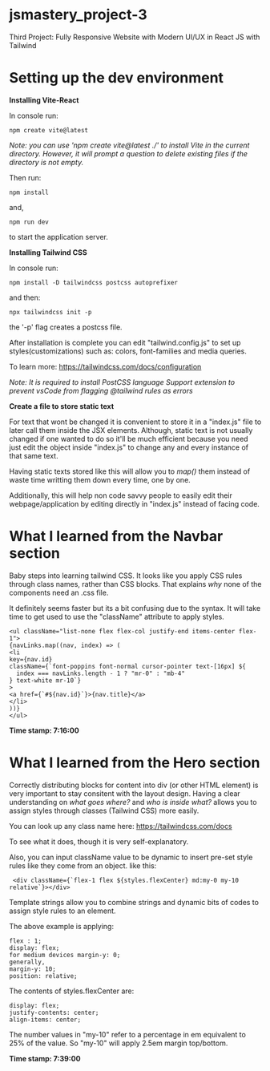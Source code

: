 # jsmastery_project-3 

Third Project: Fully Responsive Website with Modern UI/UX in React JS with Tailwind

# Setting up the dev environment

**Installing Vite-React**

In console run:

    npm create vite@latest

*Note: you can use 'npm create vite@latest ./' to install Vite in the current directory. However, it will prompt a question to delete existing files if the directory is not empty.*

Then run:

    npm install 

and,

    npm run dev 

to start the application server.

**Installing Tailwind CSS**

In console run:

    npm install -D tailwindcss postcss autoprefixer

and then:

    npx tailwindcss init -p

the '-p' flag creates a postcss file. 

After installation is complete you can edit "tailwind.config.js" to set up styles(customizations) such as: colors, font-families and media queries.

To learn more: https://tailwindcss.com/docs/configuration

*Note: It is required to install PostCSS language Support extension to prevent vsCode from flagging @tailwind rules as errors*

**Create a file to store static text**

For text that wont be changed it is convenient to store it in a "index.js" file to later call them inside the JSX elements. Although, static text is not usually changed if one wanted to do so it'll be much efficient because you need just edit the object inside "index.js" to change any and every instance of that same text. 

Having static texts stored like this will allow you to *map()* them instead of waste time writting them down every time, one by one.

Additionally, this will help non code savvy people to easily edit their webpage/application by editing directly in "index.js" instead of facing code.

# What I learned from the Navbar section

Baby steps into learning tailwind CSS. It looks like you apply CSS rules through class names, rather than CSS blocks. That explains *why* none of the components need an .css file. 

It definitely seems faster but its a bit confusing due to the syntax. It will take time to get used to use the "className" attribute to apply styles.

    <ul className="list-none flex flex-col justify-end items-center flex-1">
    {navLinks.map((nav, index) => (
    <li
    key={nav.id}
    className={`font-poppins font-normal cursor-pointer text-[16px] ${
      index === navLinks.length - 1 ? "mr-0" : "mb-4"
    } text-white mr-10`}
    >
    <a href={`#${nav.id}`}>{nav.title}</a>
    </li>
    ))}
    </ul>

**Time stamp: 7:16:00**

# What I learned from the Hero section

Correctly distributing blocks for content into div (or other HTML element) is very important to stay consitent with the layout design. Having a clear understanding on *what goes where?* and *who is inside what?* allows you to assign styles through classes (Tailwind CSS) more easily.

You can look up any class name here: https://tailwindcss.com/docs 

To see what it does, though it is very self-explanatory.

Also, you can input className value to be dynamic to insert pre-set style rules like they come from an object. like this:

     <div className={`flex-1 flex ${styles.flexCenter} md:my-0 my-10 relative`}></div>

Template strings allow you to combine strings and dynamic bits of codes to assign style rules to an element.

The above example is applying:

    flex : 1;
    display: flex;
    for medium devices margin-y: 0;
    generally,
    margin-y: 10;
    position: relative;

The contents of styles.flexCenter are:  
    
    display: flex;
    justify-contents: center; 
    align-items: center;

The number values in "my-10" refer to a percentage in em equivalent to 25% of the value. So "my-10" will apply 2.5em margin top/bottom.

**Time stamp: 7:39:00**